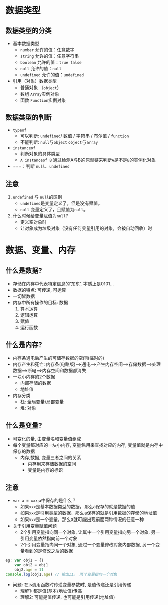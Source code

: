 # 数据类型

## 数据类型的分类

- 基本数据类型
  - `number` 允许的值：任意数字
  - `string` 允许的值：任意字符串
  - `boolean` 允许的值：`true false`
  - `null` 允许的值：`null`
  - `undefined` 允许的值：`undefined`
- 引用（对象）数据类型
  - 普通对象 （`object`）
  - 数组 `Array`实例对象
  - 函数 `Function`实例对象
    <!-- more -->

## 数据类型的判断

- `typeof`
  - 可以判断: `undefined`/ 数值 / 字符串 / 布尔值 / `function`
  - 不能判断: `null`与`object` `object`与`array`
- `instanceof`
  - 判断对象的具体类型
  - `A instanceof B` 通过检测A与B的原型链来判断`A`是不是`B`的实例化对象
- ===：判断 `null`、`undefined`

## 注意

1. `undefined` 与 `null`的区别
   - `undefined`是变量定义了，但是没有赋值。
   - `null` 变量定义了，且赋值为`null`。
2. 什么时候给变量赋值为`null`?
   - 定义空对象时
   - 让对象成为垃圾对象（没有任何变量引用的对象，会被自动回收）时

# 数据、变量、内存

## 什么是数据?

- 存储在内存中代表特定信息的’东东’, 本质上是0101…
- 数据的特点: 可传递, 可运算
- 一切皆数据
- 内存中所有操作的目标: 数据
  1. 算术运算
  2. 逻辑运算
  3. 赋值
  4. 运行函数

## 什么是内存?

- 内存条通电后产生的可储存数据的空间(临时的)
- 内存产生和死亡: 内存条(电路版)==\>通电==\>产生内存空间==\>存储数据==\>处理数据==\>断电==\>内存空间和数据都消失
- 一块小内存的2个数据
  - 内部存储的数据
  - 地址值
- 内存分类
  - 栈: 全局变量/局部变量
  - 堆: 对象

## 什么是变量?

- 可变化的量, 由变量名和变量值组成
- 每个变量都对应的一块小内存, 变量名用来查找对应的内存, 变量值就是内存中保存的数据
  - 内存,数据, 变量三者之间的关系
    - 内存用来存储数据的空间
    - 变量是内存的标识

## 注意

- `var a = xxx`;`a`中保存的是什么？
  - 如果`xxx`是基本数据类型的数据，那么a保存的就是数据的值
  - 如果`xxx`是引用类型的数据，那么a保存的就是引用数据的存储的地址值
  - 如果`xxx`是一个变量，那么a就可能出现前面两种情况的任意一种
- 关于引用变量赋值问题
  - 2个引用变量指向同一个对象, 让其中一个引用变量指向另一个对象, 另一引用变量依然指向前一个对象
  - 2个引用变量指向同一个对象, 通过一个变量修改对象内部数据, 另一个变量看到的是修改之后的数据

```javascript
eg: var obj1 = {}
    var obj2 = obj1
    obj2.age = 11
console.log(obj1.age) // 输出11。 两个变量指向一个对象
```

- 问题: 在js调用函数时传递变量参数时, 是值传递还是引用传递
  - 理解1: 都是值(基本/地址值)传递
  - 理解2: 可能是值传递, 也可能是引用传递(地址值)


